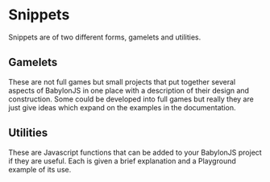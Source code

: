 # Snippets

Snippets are of two different forms, gamelets and utilities. 

## Gamelets

These are not full games but small projects that put together several aspects of BabylonJS in one place with a description of their design and construction. Some could be developed into full games but really they are just give ideas which expand on the examples in the documentation.

## Utilities

These are Javascript functions that can be added to your BabylonJS project if they are useful. Each is given a brief explanation and a Playground example of its use.


